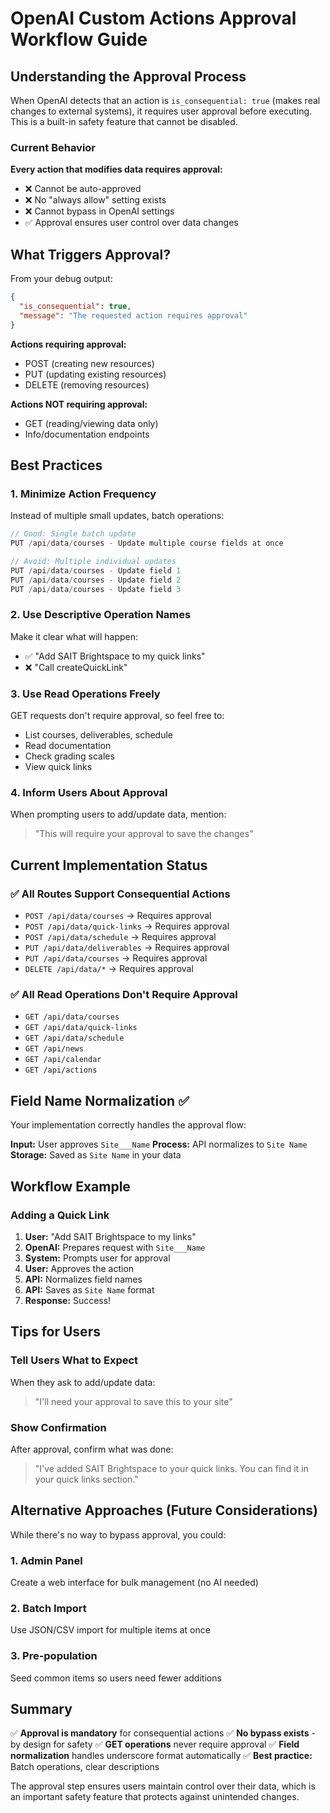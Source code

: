 # OpenAI Custom Actions Approval Workflow Guide

## Understanding the Approval Process

When OpenAI detects that an action is `is_consequential: true` (makes real changes to external systems), it requires user approval before executing. This is a built-in safety feature that cannot be disabled.

### Current Behavior

**Every action that modifies data requires approval:**
- ❌ Cannot be auto-approved
- ❌ No "always allow" setting exists
- ❌ Cannot bypass in OpenAI settings
- ✅ Approval ensures user control over data changes

## What Triggers Approval?

From your debug output:
```json
{
  "is_consequential": true,
  "message": "The requested action requires approval"
}
```

**Actions requiring approval:**
- POST (creating new resources)
- PUT (updating existing resources)  
- DELETE (removing resources)

**Actions NOT requiring approval:**
- GET (reading/viewing data only)
- Info/documentation endpoints

## Best Practices

### 1. Minimize Action Frequency
Instead of multiple small updates, batch operations:
```javascript
// Good: Single batch update
PUT /api/data/courses - Update multiple course fields at once

// Avoid: Multiple individual updates  
PUT /api/data/courses - Update field 1
PUT /api/data/courses - Update field 2  
PUT /api/data/courses - Update field 3
```

### 2. Use Descriptive Operation Names
Make it clear what will happen:
- ✅ "Add SAIT Brightspace to my quick links"
- ❌ "Call createQuickLink"

### 3. Use Read Operations Freely
GET requests don't require approval, so feel free to:
- List courses, deliverables, schedule
- Read documentation
- Check grading scales
- View quick links

### 4. Inform Users About Approval
When prompting users to add/update data, mention:
> "This will require your approval to save the changes"

## Current Implementation Status

### ✅ All Routes Support Consequential Actions
- `POST /api/data/courses` → Requires approval
- `POST /api/data/quick-links` → Requires approval
- `POST /api/data/schedule` → Requires approval
- `PUT /api/data/deliverables` → Requires approval
- `PUT /api/data/courses` → Requires approval
- `DELETE /api/data/*` → Requires approval

### ✅ All Read Operations Don't Require Approval
- `GET /api/data/courses`
- `GET /api/data/quick-links`
- `GET /api/data/schedule`
- `GET /api/news`
- `GET /api/calendar`
- `GET /api/actions`

## Field Name Normalization ✅

Your implementation correctly handles the approval flow:

**Input:** User approves `Site___Name`
**Process:** API normalizes to `Site Name`
**Storage:** Saved as `Site Name` in your data

## Workflow Example

### Adding a Quick Link
1. **User:** "Add SAIT Brightspace to my links"
2. **OpenAI:** Prepares request with `Site___Name`
3. **System:** Prompts user for approval
4. **User:** Approves the action
5. **API:** Normalizes field names
6. **API:** Saves as `Site Name` format
7. **Response:** Success!

## Tips for Users

### Tell Users What to Expect
When they ask to add/update data:
> "I'll need your approval to save this to your site"

### Show Confirmation
After approval, confirm what was done:
> "I've added SAIT Brightspace to your quick links. You can find it in your quick links section."

## Alternative Approaches (Future Considerations)

While there's no way to bypass approval, you could:

### 1. Admin Panel
Create a web interface for bulk management (no AI needed)

### 2. Batch Import
Use JSON/CSV import for multiple items at once

### 3. Pre-population
Seed common items so users need fewer additions

## Summary

✅ **Approval is mandatory** for consequential actions
✅ **No bypass exists** - by design for safety
✅ **GET operations** never require approval
✅ **Field normalization** handles underscore format automatically
✅ **Best practice:** Batch operations, clear descriptions

The approval step ensures users maintain control over their data, which is an important safety feature that protects against unintended changes.

